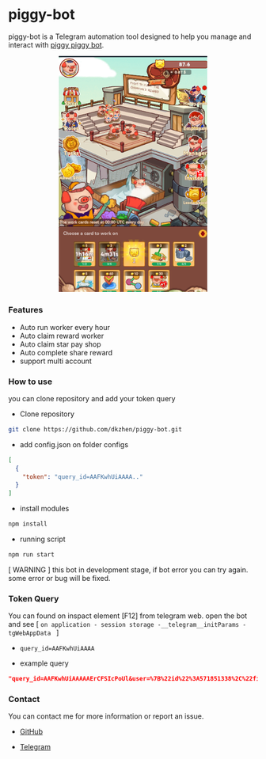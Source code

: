 # piggy-bot

piggy-bot is a Telegram automation tool designed to help you manage and interact with [piggy piggy bot](https://t.me/PiggyPiggyofficialbot/game?startapp=share_1370196228).

<p align="center">
  <img src="public/piggy.png" alt="blum" width="300"/>
</p>

### Features

- Auto run worker every hour
- Auto claim reward worker
- Auto claim star pay shop
- Auto complete share reward
- support multi account

### How to use

you can clone repository and add your token query

- Clone repository

```bash
git clone https://github.com/dkzhen/piggy-bot.git
```

- add config.json on folder configs

```json
[
  {
    "token": "query_id=AAFKwhUiAAAA.."
  }
]
```

- install modules

```bash
npm install
```

- running script

```bash
npm run start
```

[ WARNING ] this bot in development stage, if bot error you can try again. some error or bug will be fixed.

### Token Query

You can found on inspact element [F12] from telegram web. open the bot and see [ `on application - session storage -__telegram__initParams - tgWebAppData ` ]

- `query_id=AAFKwhUiAAAA`

- example query

```json
"query_id=AAFKwhUiAAAAAErCFSIcPoUl&user=%7B%22id%22%3A571851338%2C%22first_name%22%3A%22%21Zhen%20%7C%20RG%22%2C%22last_name%22%3A%22%22%2C%22username%22%3A%22dk_zhen%22%2C%22language_code%22%3A%22en%22%2C%22allows_write_to_pm%22%3Atrue%7D&auth_date=1721993224&hash=b5b6ea6964dbd45604d1eb29b1498df6d24b6a6c0a5f1bddf05684d7"
```

### Contact

You can contact me for more information or report an issue.

- [GitHub](https://github.com/dkzhen)

- [Telegram](https://t.me/dk_zhen2)

